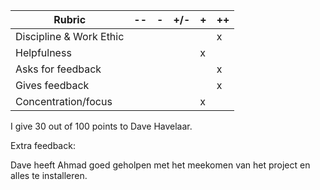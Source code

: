 | Rubric                  | -- | - | +/- | + | ++ |
|-------------------------|----|---|-----|---|----|
| Discipline & Work Ethic |    |   |     |   |  x |
| Helpfulness             |    |   |     | x |    |
| Asks for feedback       |    |   |     |   |  x |
| Gives feedback          |    |   |     |   |  x |
| Concentration/focus     |    |   |     | x |    |

I give 30 out of 100 points to Dave Havelaar.

Extra feedback:

Dave heeft Ahmad goed geholpen met het meekomen van het project en alles te installeren.
